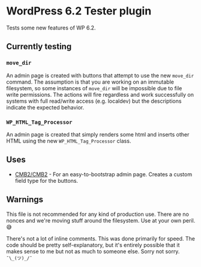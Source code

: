 # WordPress 6.2 Tester plugin

Tests some new features of WP 6.2.

## Currently testing

### `move_dir`

An admin page is created with buttons that attempt to use the new `move_dir` command. The assumption is that you are working on an immutable filesystem, so some instances of `move_dir` will be impossible due to file write permissions. The actions will fire regardless and work successfully on systems with full read/write access (e.g. localdev) but the descriptions indicate the expected behavior.

### `WP_HTML_Tag_Processor`

An admin page is created that simply renders some html and inserts other HTML using the new `WP_HTML_Tag_Processor` class. 

## Uses

* [CMB2/CMB2](https://github.com/CMB2/CMB2) - For an easy-to-bootstrap admin page. Creates a custom field type for the buttons.

## Warnings

This file is not recommended for any kind of production use. There are no nonces and we're moving stuff around the filesystem. Use at your own peril. 😅

There's not a lot of inline comments. This was done primarily for speed. The code should be pretty self-explanatory, but it's entirely possible that it makes sense to me but not as much to someone else. Sorry not sorry. `¯\_(ツ)_/¯`